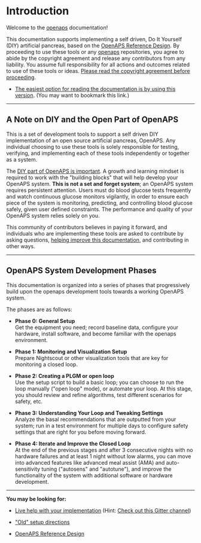 # Introduction

Welcome to the [openaps](https://github.com/openaps/) documentation!

This documentation supports implementing a self driven, Do It Yourself (DIY) artificial pancreas, based on the [OpenAPS Reference Design](http://openaps.org/open-artificial-pancreas-system-openaps-reference-design/). By proceeding to use these tools or any [openaps](https://github.com/openaps/) repositories, you agree to abide by the copyright agreement and release any contributors from any liability. You assume full responsibility for all actions and outcomes related to use of these tools or ideas. [Please read the copyright agreement before proceeding](https://github.com/openaps/docs/blob/master/license.txt).

* [The easiest option for reading the documentation is by using this version](https://openaps.readthedocs.org/en/latest/index.html). (You may want to bookmark this link.)

----------
## A Note on DIY and the Open Part of OpenAPS

This is a set of development tools to support a self driven DIY implementation of an open source artificial pancreas, OpenAPS. Any individual choosing to use these tools is solely responsible for testing, verifying, and implementing each of these tools independently or together as a system.

The [DIY part of OpenAPS is important](http://bit.ly/1NBbZtO). A growth and learning mindset is required to work with the "building blocks" that will help develop your OpenAPS system. **This is not a set and forget system**; an OpenAPS system requires persistent attention. Users must do blood glucose tests frequently and watch continuous glucose monitors vigilantly, in order to ensure each piece of the system is monitoring, predicting, and controlling blood glucose safely, given user defined constraints. The performance and quality of your OpenAPS system relies solely on you.

This community of contributors believes in paying it forward, and individuals who are implementing these tools are asked to contribute by asking questions, [helping improve this documentation](docs/docs/Resources/my-first-pr.md), and contributing in other ways.


----------
## OpenAPS System Development Phases

This documentation is organized into a series of phases that progressively build upon the openaps development tools towards a working OpenAPS system.

The phases are as follows:

* **Phase 0: General Setup**<br>
Get the equipment you need; record baseline data, configure your hardware, install software, and become familiar with the openaps environment. 

* **Phase 1: Monitoring and Visualization Setup**<br>
Prepare Nightscout or other visualization tools that are key for monitoring a closed loop.

* **Phase 2: Creating a PLGM or open loop**<br>
Use the setup script to build a basic loop; you can choose to run the loop manually ("open loop" mode), or automate your loop. At this stage, you should review and refine algorithms, test different scenarios for safety, etc.

* **Phase 3: Understanding Your Loop and Tweaking Settings**<br>
Analyze the basal recommendations that are outputted from your system; run in a test environment for multiple days to configure safety settings that are right for you before moving forward. 

* **Phase 4: Iterate and Improve the Closed Loop**<br>
At the end of the previous stages and after 3 consecutive nights with no hardware failures and at least 1 night without low alarms, you can move into advanced features like advanced meal assist (AMA) and auto-sensitivity tuning ("autosens" and "autotune"), and improve the functionality of the system with additional software or hardware development.

----------
**You may be looking for:**

* [Live help with your implementation](http://openaps.readthedocs.io/en/latest/docs/introduction/communication-support-channels.html) (Hint: [Check out this Gitter channel](https://gitter.im/nightscout/intend-to-bolus))

* ["Old" setup directions](http://openaps.readthedocs.io/en/latest/docs/walkthrough/manual/index.html)

*  [OpenAPS Reference Design](https://openaps.org/reference-design/)

 
